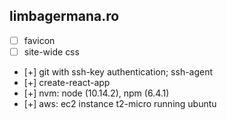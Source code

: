 ## limbagermana.ro

- [ ] favicon
- [ ] site-wide css
- [+] git with ssh-key authentication; ssh-agent
- [+] create-react-app
- [+] nvm: node (10.14.2), npm (6.4.1)
- [+] aws: ec2 instance t2-micro running ubuntu
